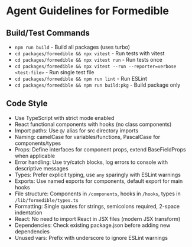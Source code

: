 # Agent Guidelines for Formedible

## Build/Test Commands
- `npm run build` - Build all packages (uses turbo)
- `cd packages/formedible && npx vitest` - Run tests with vitest
- `cd packages/formedible && npx vitest run` - Run tests once
- `cd packages/formedible && npx vitest --run --reporter=verbose <test-file>` - Run single test file
- `cd packages/formedible && npm run lint` - Run ESLint
- `cd packages/formedible && npm run build:pkg` - Build package only

## Code Style
- Use TypeScript with strict mode enabled
- React functional components with hooks (no class components)
- Import paths: Use `@/` alias for src directory imports
- Naming: camelCase for variables/functions, PascalCase for components/types
- Props: Define interfaces for component props, extend BaseFieldProps when applicable
- Error handling: Use try/catch blocks, log errors to console with descriptive messages
- Types: Prefer explicit typing, use `any` sparingly with ESLint warnings
- Exports: Use named exports for components, default export for main hooks
- File structure: Components in `/components`, hooks in `/hooks`, types in `/lib/formedible/types.ts`
- Formatting: Single quotes for strings, semicolons required, 2-space indentation
- React: No need to import React in JSX files (modern JSX transform)
- Dependencies: Check existing package.json before adding new dependencies
- Unused vars: Prefix with underscore to ignore ESLint warnings